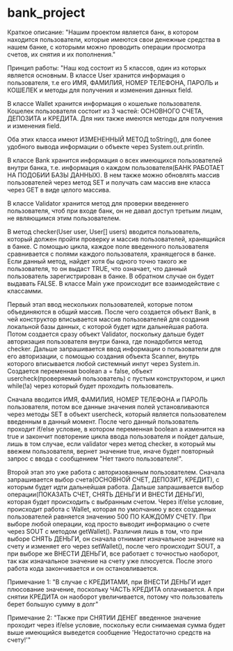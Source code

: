 # bank_project
Краткое описание: "Нашим проектом является банк, в котором находится пользователи, которые имеются свои денежные средства в нашем банке, с которыми можно проводить операции
просмотра счетов, их снятия и их пополнения."


Принцип работы: "Наш код состоит из 5 классов, один из которых является основным. 
В классе User хранится информация о пользователя, т.е его ИМЯ, ФАМИЛИЯ, НОМЕР ТЕЛЕФОНА, ПАРОЛЬ и КОШЕЛЕК и методы для получения и изменения данных field. 

В классе Wallet хранится информация о кошельке пользователя. Кошелек пользователя состоит из 3 частей: ОСНОВНОГО СЧЕТА, ДЕПОЗИТА и КРЕДИТА. Для них также имеются 
методы для получения и изменения field.

Оба этих класса имеют ИЗМЕНЕННЫЙ МЕТОД toString(), для более удобного вывода информации о объекте через System.out.println.

В классе Bank хранится информация о всех имеющихся пользователей внутри банка, т.е. информация о каждом пользователя(БАНК РАБОТАЕТ НА ПОДОБИИ БАЗЫ ДАННЫХ).
В нем также можно обновлять массив пользователей через метод SET и получать сам массив вне класса через GET в виде целого массива.

В классе Validator хранится метод для проверки введеннего пользователя, чтоб при входе банк, он не давал доступ третьим лицам, не являющимся этим пользователем.

В метод checker(User user, User[] users) вводится пользователь, который должен пройти проверку и массив пользователей, хранящийся в банке. С помощью цикла, каждое поле введенного пользователя сравнивается с полями каждого пользователя, хранящегося в банке. Если данный метод, найдет хотя бы одного точно такого же пользователя, то он выдаст TRUE, что означает, что данный пользователь зарегистрирован в банке. В обратном случае он будет выдавать FALSE.
В классе Main уже происходит все взаимодействие с классамми. 

Первый этап ввод нескольких пользователей, которые потом объединяются в общий массив. После чего создается объект Bank, в чей конструктор вписывается массив пользователей для создания локальной базы данных, с которой будет идти дальнейшая работа.
Потом создается сразу объект Validator, поскольку дальше будет авторизация пользователя внутри банка, где понадобится метод checker.
Дальше запрашивается ввод информации о пользователи для его авторизации, с помощью создания объекта Scanner, внутрь которого вписывается любой системный инпут через 
System.in. Создается переменная boolean a = false, объект usercheck(проверяемый пользователь) с пустым конструктором, и цикл while(!a) через который будет проходить 
пользователь. 

Сначала вводится ИМЯ, ФАМИЛИЯ, НОМЕР ТЕЛЕФОНА и ПАРОЛЬ пользователя, потом все данные значения полей установливаются через методы SET в объект usercheck,
который является пользователем введенным в данный момент. После чего данный пользователь проходит if/else условие, в котором переменная boolean a изменится на true 
и закончит повторение цикла ввода пользователя и пойдет дальше, лишь в том случае, если validator через метод checker, в который мы ввежем пользователя, вернет значение 
true, иначе будет повторный запрос с ввода с сообщением "Нет такого пользователя!". 

Второй этап это уже работа с авторизованным пользователем. Сначала запрашивается выбор счета(ОСНОВНОЙ СЧЕТ, ДЕПОЗИТ, КРЕДИТ), с которым будет идти дальнейшая работа.
Дальше запрашивается выбор операции(ПОКАЗАТЬ СЧЕТ, СНЯТЬ ДЕНЬГИ И ВНЕСТИ ДЕНЬГИ), которая будет происходить с выбранным счетом. Через if/else условие,
происходит работа с Wallet, которая по умолчанию у всех созданных пользователей равняется значению 500 ПО КАЖДОМУ СЧЕТУ. При выборе любой операции, код просто 
выводит информацию о счете через SOUT с методом  getWallet(). Различия лишь в том, что при выборе СНЯТЬ ДЕНЬГИ, он сначала отнимает изначальное значение на счету и 
изменяет его через setWallet(), после чего происходит SOUT, а при выборе же ВНЕСТИ ДЕНЬГИ, все работает с точностью наоборот, так как изначальное значение 
на счету уже плюсуется. После этого работа кода закончивается и он остановливается.

Примечание 1: "В случае с КРЕДИТАМИ, при ВНЕСТИ ДЕНЬГИ идет плюсование значение, поскольку ЧАСТЬ КРЕДИТА оплачивается. А при снятии 
КРЕДИТА  он наоборот увеличивается, потому что пользователь берет большую сумму в долг"

Примечание 2: "Также при СНЯТИИ ДЕНЕГ введенное значение проходит через if/else условие, поскольку если снимаемая сумма будет выше имеющийся выведется сообщение
'Недостаточно средств на счету!'"
